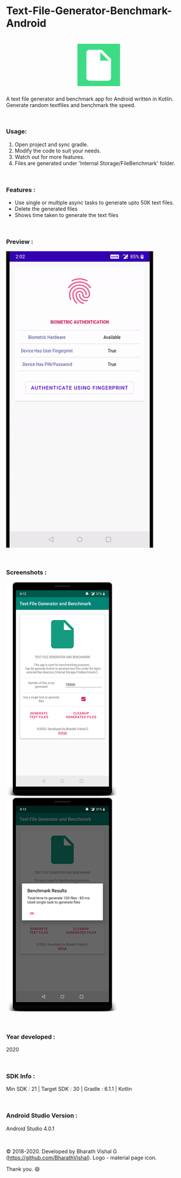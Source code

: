 # Text-File-Generator-Benchmark-Android

<h1 align=center>
<img src="Logo/Icon.png" width=23%>
</h1>

A text file generator and benchmark app for Android written in Kotlin. Generate random textfiles and benchmark the speed.

&nbsp;
### Usage:
1. Open project and sync gradle.
2. Modify the code to suit your needs.
3. Watch out for more features.
4. Files are generated under 'Internal Storage/FileBenchmark' folder.


&nbsp;
### Features :
- Use single or multiple async tasks to generate upto 50K text files.
- Delete the generated files
- Shows time taken to generate the text files

&nbsp;
### Preview : 
![Preview](https://github.com/BharathVishal/Text-File-Generator-Benchmark-Android/blob/master/Preview/PreviewGif.gif)


&nbsp;
### Screenshots : 
![Screenshot 1](https://github.com/BharathVishal/Text-File-Generator-Benchmark-Android/blob/master/Screenshots/1.png?s=20)
![Screenshot 2](https://github.com/BharathVishal/Text-File-Generator-Benchmark-Android/blob/master/Screenshots/2.png?s=20)



&nbsp;
### Year developed : 
2020


&nbsp;

### SDK Info : 
Min SDK : 21  | Target SDK : 30 | Gradle : 6.1.1  | Kotlin

&nbsp;


### Android Studio Version : 
Android Studio 4.0.1


&nbsp;

© 2018-2020. Developed by Bharath Vishal G (https://github.com/BharathVishal).
Logo - material page icon.

Thank you. :smile:
